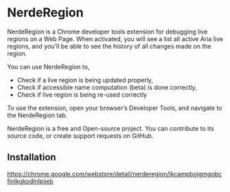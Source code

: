 # NerdeRegion

NerdeRegion is a Chrome developer tools extension for debugging live regions on a Web Page. When activated, you will see a list all active Aria live regions, and you'll be able to see the history of all changes made on the region. 

You can use NerdeRegion to,
- Check if a live region is being updated properly,
- Check if accessible name computation (beta) is done correctly,
- Check if live region is being re-used correctly

To use the extension, open your browser’s Developer Tools, and navigate to the NerdeRegion tab.

NerdeRegion is a free and Open-source project. You can contribute to its source code, or create support requests on GitHub.

## Installation

https://chrome.google.com/webstore/detail/nerderegion/lkcampbojgmgobcfinlkgkodlnlpjieb
